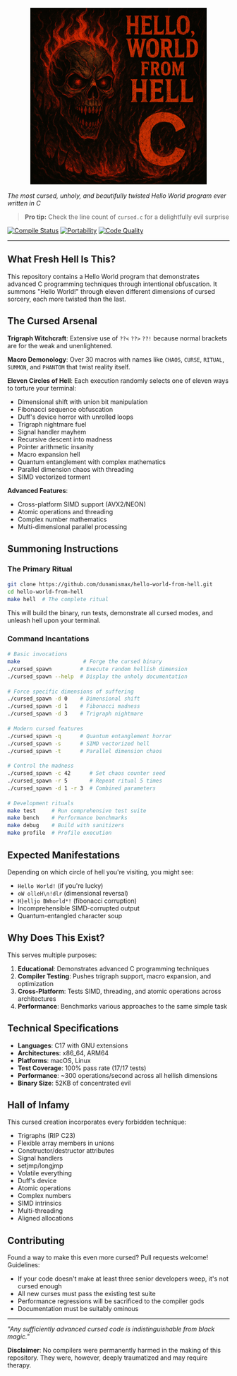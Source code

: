 <p align="center">
  <img src="https://github.com/dunamismax/images/blob/main/c/hello-world-from-hell.png" alt="Hello World From Hell PNG" width="400" />
</p>

_The most cursed, unholy, and beautifully twisted Hello World program ever written in C_

> **Pro tip:** Check the line count of `cursed.c` for a delightfully evil surprise

[![Compile Status](https://img.shields.io/badge/compile-succesfully%20cursed-red.svg)](https://github.com/dunamismax/hello-world-from-hell)
[![Portability](https://img.shields.io/badge/runs%20on-your%20nightmares-darkred.svg)](https://github.com/dunamismax/hello-world-from-hell)
[![Code Quality](https://img.shields.io/badge/code%20quality-eldritch%20horror-black.svg)](https://github.com/dunamismax/hello-world-from-hell)

---

## What Fresh Hell Is This?

This repository contains a Hello World program that demonstrates advanced C programming techniques through intentional obfuscation. It summons "Hello World!" through eleven different dimensions of cursed sorcery, each more twisted than the last.

## The Cursed Arsenal

**Trigraph Witchcraft**: Extensive use of `??<` `??>` `??!` because normal brackets are for the weak and unenlightened.

**Macro Demonology**: Over 30 macros with names like `CHAOS`, `CURSE`, `RITUAL`, `SUMMON`, and `PHANTOM` that twist reality itself.

**Eleven Circles of Hell**: Each execution randomly selects one of eleven ways to torture your terminal:

- Dimensional shift with union bit manipulation
- Fibonacci sequence obfuscation  
- Duff's device horror with unrolled loops
- Trigraph nightmare fuel
- Signal handler mayhem
- Recursive descent into madness
- Pointer arithmetic insanity
- Macro expansion hell
- Quantum entanglement with complex mathematics
- Parallel dimension chaos with threading
- SIMD vectorized torment

**Advanced Features**:

- Cross-platform SIMD support (AVX2/NEON)
- Atomic operations and threading
- Complex number mathematics
- Multi-dimensional parallel processing

## Summoning Instructions

### The Primary Ritual

```bash
git clone https://github.com/dunamismax/hello-world-from-hell.git
cd hello-world-from-hell
make hell  # The complete ritual
```

This will build the binary, run tests, demonstrate all cursed modes, and unleash hell upon your terminal.

### Command Incantations

```bash
# Basic invocations
make                    # Forge the cursed binary
./cursed_spawn         # Execute random hellish dimension
./cursed_spawn --help  # Display the unholy documentation

# Force specific dimensions of suffering
./cursed_spawn -d 0    # Dimensional shift
./cursed_spawn -d 1    # Fibonacci madness
./cursed_spawn -d 3    # Trigraph nightmare

# Modern cursed features
./cursed_spawn -q      # Quantum entanglement horror
./cursed_spawn -s      # SIMD vectorized hell
./cursed_spawn -t      # Parallel dimension chaos

# Control the madness
./cursed_spawn -c 42      # Set chaos counter seed
./cursed_spawn -r 5       # Repeat ritual 5 times
./cursed_spawn -d 1 -r 3  # Combined parameters

# Development rituals
make test     # Run comprehensive test suite
make bench    # Performance benchmarks
make debug    # Build with sanitizers
make profile  # Profile execution
```

## Expected Manifestations

Depending on which circle of hell you're visiting, you might see:

- `Hello World!` (if you're lucky)
- `oW olleH\n!dlr` (dimensional reversal)
- `H}elljo BWhorld*!` (fibonacci corruption)
- Incomprehensible SIMD-corrupted output
- Quantum-entangled character soup

## Why Does This Exist?

This serves multiple purposes:

1. **Educational**: Demonstrates advanced C programming techniques
2. **Compiler Testing**: Pushes trigraph support, macro expansion, and optimization
3. **Cross-Platform**: Tests SIMD, threading, and atomic operations across architectures
4. **Performance**: Benchmarks various approaches to the same simple task

## Technical Specifications

- **Languages**: C17 with GNU extensions
- **Architectures**: x86_64, ARM64
- **Platforms**: macOS, Linux
- **Test Coverage**: 100% pass rate (17/17 tests)
- **Performance**: ~300 operations/second across all hellish dimensions
- **Binary Size**: 52KB of concentrated evil

## Hall of Infamy

This cursed creation incorporates every forbidden technique:

- Trigraphs (RIP C23)
- Flexible array members in unions
- Constructor/destructor attributes
- Signal handlers
- setjmp/longjmp
- Volatile everything
- Duff's device
- Atomic operations
- Complex numbers
- SIMD intrinsics
- Multi-threading
- Aligned allocations

## Contributing

Found a way to make this even more cursed? Pull requests welcome! Guidelines:

- If your code doesn't make at least three senior developers weep, it's not cursed enough
- All new curses must pass the existing test suite
- Performance regressions will be sacrificed to the compiler gods
- Documentation must be suitably ominous

---

_"Any sufficiently advanced cursed code is indistinguishable from black magic."_

**Disclaimer**: No compilers were permanently harmed in the making of this repository. They were, however, deeply traumatized and may require therapy.

